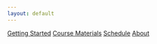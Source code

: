 ```yaml
---
layout: default
---
```


<a href="{{ site.baseurl}}/nav/getting-started">
<i class="fa fa-play fa-fw"></i> Getting Started</a>

<a href="{{ site.baseurl}}/nav/course-materials">
<i class="fa fa-briefcase fa-fw"></i> Course Materials</a>

<a href="{{ site.baseurl}}/schedule">
<i class="fa fa-calendar fa-fw"></i> Schedule</a>

<a href="{{ site.baseurl}}/nav/about">
<i class="fa fa-user fa-fw"></i> About</a>

